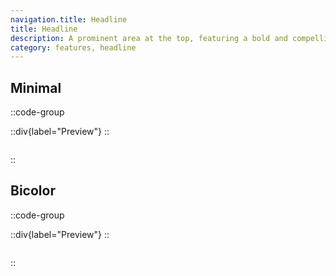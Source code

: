 ```yaml
---
navigation.title: Headline
title: Headline
description: A prominent area at the top, featuring a bold and compelling headline that immediately communicates the main message or value proposition to capture the visitor’s attention.
category: features, headline
---
```


## Minimal

::code-group

::div{label="Preview"}
<Playground url="/landing/headline" aspect="5/2"></Playground>
::

```vue [Code]

```

::

## Bicolor

::code-group

::div{label="Preview"}
<Playground url="/landing/headline/HeadlineBicolor" aspect="5/2"></Playground>
::

```vue [Code]

```

::
